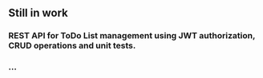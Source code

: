 <h2>Still in work</h2>
<h3>REST API for ToDo List management using JWT authorization, CRUD operations and unit tests.</h3>
<h3>...</h3>
